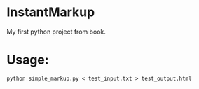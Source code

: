 # InstantMarkup
My first python project from book.

<h1>Usage:</h1>
<p><code>python simple_markup.py < test_input.txt > test_output.html</code></p>
